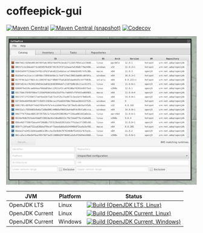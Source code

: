 coffeepick-gui
===

[![Maven Central](https://img.shields.io/maven-central/v/com.io7m.coffeepick.gui/com.io7m.coffeepick.gui.svg?style=flat-square)](http://search.maven.org/#search%7Cga%7C1%7Cg%3A%22com.io7m.coffeepick.gui%22)
[![Maven Central (snapshot)](https://img.shields.io/nexus/s/https/oss.sonatype.org/com.io7m.coffeepick.gui/com.io7m.coffeepick.gui.svg?style=flat-square)](https://oss.sonatype.org/content/repositories/snapshots/com/io7m/coffeepick/gui/)
[![Codecov](https://img.shields.io/codecov/c/github/io7m/coffeepick-gui.svg?style=flat-square)](https://codecov.io/gh/io7m/coffeepick-gui)

![gui](./src/site/resources/coffeepick-gui.jpg?raw=true)

| JVM             | Platform | Status |
|-----------------|----------|--------|
| OpenJDK LTS     | Linux    | [![Build (OpenJDK LTS, Linux)](https://img.shields.io/github/workflow/status/io7m/coffeepick-gui/main-openjdk_lts-linux)](https://github.com/io7m/coffeepick-gui/actions?query=workflow%3Amain-openjdk_lts-linux) |
| OpenJDK Current | Linux    | [![Build (OpenJDK Current, Linux)](https://img.shields.io/github/workflow/status/io7m/coffeepick-gui/main-openjdk_current-linux)](https://github.com/io7m/coffeepick-gui/actions?query=workflow%3Amain-openjdk_current-linux)
| OpenJDK Current | Windows  | [![Build (OpenJDK Current, Windows)](https://img.shields.io/github/workflow/status/io7m/coffeepick-gui/main-openjdk_current-windows)](https://github.com/io7m/coffeepick-gui/actions?query=workflow%3Amain-openjdk_current-windows)

